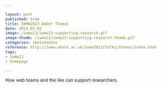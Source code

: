 ```yaml
---

layout: post
published: true
title: IWMW2013 Amber Thomas
date: 2013-07-02
image: /iwmw13/iwmw13-supporting-research.gif
image-thumb: /iwmw13/iwmw13-supporting-research-thumb.gif
categories: sketchnotes
reference: http://iwmw.ukoln.ac.uk/iwmw2013/talks/thomas/index.html
tags: 
- iwmw13
- homepage

---
```


How web teams and the like can support researchers.
